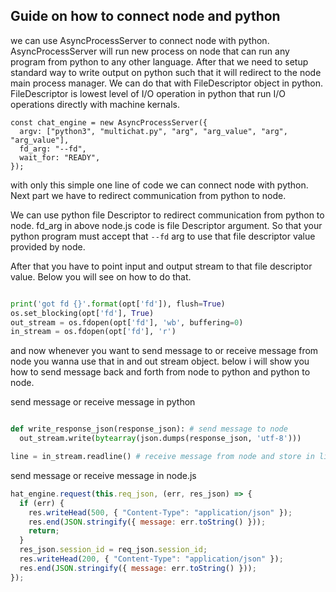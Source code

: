 ## Guide on how to connect node and python

we can use AsyncProcessServer to connect node with python.
AsyncProcessServer will run new process on node that can run any program from python to any other language.
After that we need to setup standard way to write output on python such that it will redirect to the node main process manager.
We can do that with FileDescriptor object in python.
FileDescriptor is lowest level of I/O operation in python that run I/O operations directly with machine kernals.

```node
const chat_engine = new AsyncProcessServer({
  argv: ["python3", "multichat.py", "arg", "arg_value", "arg", "arg_value"],
  fd_arg: "--fd",
  wait_for: "READY",
});
```

with only this simple one line of code we can connect node with python.
Next part we have to redirect communication from python to node.

We can use python file Descriptor to redirect communication from python to node. fd_arg in above node.js code is file Descriptor argument.
So that your python program must accept that `--fd` arg to use that file descriptor value provided by node.

After that you have to point input and output stream to that file descriptor value. Below you will see on how to do that.

```python

print('got fd {}'.format(opt['fd']), flush=True)
os.set_blocking(opt['fd'], True)
out_stream = os.fdopen(opt['fd'], 'wb', buffering=0)
in_stream = os.fdopen(opt['fd'], 'r')

```

and now whenever you want to send message to or receive message from node you wanna use that in and out stream object.
below i will show you how to send message back and forth from node to python and python to node.

send message or receive message in python

```python

def write_response_json(response_json): # send message to node
  out_stream.write(bytearray(json.dumps(response_json, 'utf-8')))

line = in_stream.readline() # receive message from node and store in line
```

send message or receive message in node.js

```node.js
hat_engine.request(this.req_json, (err, res_json) => {
  if (err) {
    res.writeHead(500, { "Content-Type": "application/json" });
    res.end(JSON.stringify({ message: err.toString() }));
    return;
  }
  res_json.session_id = req_json.session_id;
  res.writeHead(200, { "Content-Type": "application/json" });
  res.end(JSON.stringify({ message: err.toString() }));
});
```
